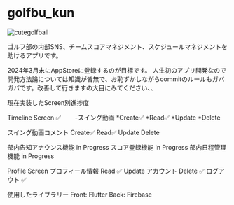 # golfbu_kun

![cutegolfball](https://github.com/Rowdife/golfbu_kun/assets/76625609/2b0c23e4-6879-4a70-b8b2-aca3f8723d6c)

ゴルフ部の内部SNS、チームスコアマネジメント、スケジュールマネジメントを助けるアプリです。

2024年3月末にAppStoreに登録するのが目標です。
人生初のアプリ開発なので開発方法論については知識が皆無で、お恥ずかしながらcommitのルールもガバガバです。改善して行きますの大目にみてください、、

現在実装したScreen別進捗度

Timeline Screen ✅　　
-スイング動画
*Create✅
*Read✅
*Update
*Delete  

スイング動画コメント
Create✅
Read✅
Update
Delete
  
部内告知アナウンス機能 in Progress
スコア登録機能 in Progress
部内日程管理機能 in Progress

Profile Screen
  プロフィール情報
    Read ✅
    Update
  アカウント
    Delete ✅
  ログアウト ✅

使用したライブラリー
Front: Flutter
Back: Firebase


